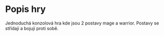 # Popis hry

Jednoduchá konzolová hra kde jsou 2 postavy mage a warrior. Postavy se střídají a bojují proti sobě.
